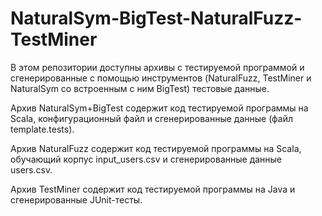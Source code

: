 # NaturalSym-BigTest-NaturalFuzz-TestMiner
В этом репозитории доступны архивы с тестируемой программой и сгенерированные с помощью инструментов (NaturalFuzz, TestMiner и NaturalSym со встроенным с ним BigTest) тестовые данные.

Архив NaturalSym+BigTest содержит код тестируемой программы на Scala, конфигурационный файл и сгенерированные данные (файл template.tests).

Архив NaturalFuzz содержит код тестируемой программы на Scala, обучающий корпус input_users.csv и сгенерированные данные users.csv.

Архив TestMiner содержит код тестируемой программы на Java и сгенерированные JUnit-тесты.
